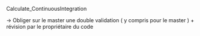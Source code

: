 Calculate_ContinuousIntegration

-> Obliger sur le master une double validation ( y compris pour le master ) + révision par le propriétaire du code  
